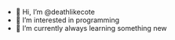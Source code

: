 - 👋 Hi, I’m @deathlikecote
- 👀 I’m interested in programming
- 🌱 I’m currently always learning something new

<!---
deathlikecote/deathlikecote is a ✨ special ✨ repository because its `README.md` (this file) appears on your GitHub profile.
You can click the Preview link to take a look at your changes.
--->
